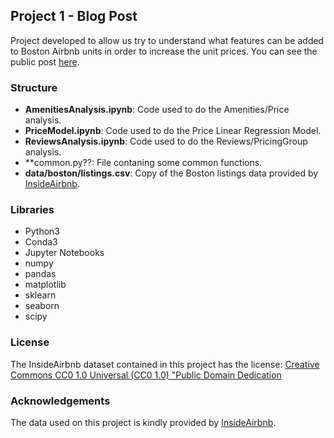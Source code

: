 ## Project 1 - Blog Post
Project developed to allow us try to understand what features can be added to Boston Airbnb units in order to increase the unit prices. You can see the public post [here](https://pedrogandola.blogspot.com/2020/12/how-to-increase-airbnb-unit-price.html).

### Structure
- **AmenitiesAnalysis.ipynb**: Code used to do the Amenities/Price analysis.
- **PriceModel.ipynb**: Code used to do the Price Linear Regression Model.
- **ReviewsAnalysis.ipynb**: Code used to do the Reviews/PricingGroup analysis.
- **common.py??: File contaning some common functions.
- **data/boston/listings.csv**: Copy of the Boston listings data provided by [InsideAirbnb](http://insideairbnb.com/get-the-data.html).

### Libraries
- Python3
- Conda3
- Jupyter Notebooks
- numpy
- pandas
- matplotlib
- sklearn
- seaborn
- scipy

### License
The InsideAirbnb dataset contained in this project has the license: [Creative Commons CC0 1.0 Universal (CC0 1.0) "Public Domain Dedication](https://creativecommons.org/publicdomain/zero/1.0/)

### Acknowledgements
The data used on this project is kindly provided by [InsideAirbnb](http://insideairbnb.com/get-the-data.html).